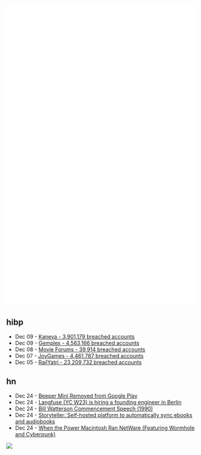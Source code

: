 ![Metrics](https://raw.githubusercontent.com/phixion/phixion/master/metrics.svg)

## hibp

<!--
for https://github.com/phixion/phixion/blob/main/.github/workflows/feeds.yml
-->
<!--START_SECTION:haveibeenpwnd-->
- Dec 09 - [Kaneva - 3,901,179 breached accounts](https://haveibeenpwned.com/PwnedWebsites#Kaneva)
- Dec 09 - [Gemplex - 4,563,166 breached accounts](https://haveibeenpwned.com/PwnedWebsites#Gemplex)
- Dec 08 - [Movie Forums - 39,914 breached accounts](https://haveibeenpwned.com/PwnedWebsites#MovieForums)
- Dec 07 - [JoyGames - 4,461,787 breached accounts](https://haveibeenpwned.com/PwnedWebsites#JoyGames)
- Dec 05 - [RailYatri - 23,209,732 breached accounts](https://haveibeenpwned.com/PwnedWebsites#RailYatri)
<!--END_SECTION:haveibeenpwnd-->

## hn

<!--
for https://github.com/phixion/phixion/blob/main/.github/workflows/feeds.yml
-->
<!--START_SECTION:hn-->
- Dec 24 - [Beeper Mini Removed from Google Play](https://play.google.com/store/apps/details?id=com.beeper.ima)
- Dec 24 - [Langfuse (YC W23) is hiring a founding engineer in Berlin](https://www.workatastartup.com/jobs/62929)
- Dec 24 - [Bill Watterson Commencement Speech (1990)](https://web.mit.edu/jmorzins/www/C-H-speech.html)
- Dec 24 - [Storyteller: Self-hosted platform to automatically sync ebooks and audiobooks](https://smoores.gitlab.io/storyteller/)
- Dec 24 - [When the Power Macintosh Ran NetWare (Featuring Wormhole and Cyberpunk)](http://oldvcr.blogspot.com/2023/12/when-power-macintosh-ran-netware.html)
<!--END_SECTION:hn-->

<!--
for https://yhype.me
-->
![](https://hit.yhype.me/github/profile?user_id=13013670)
